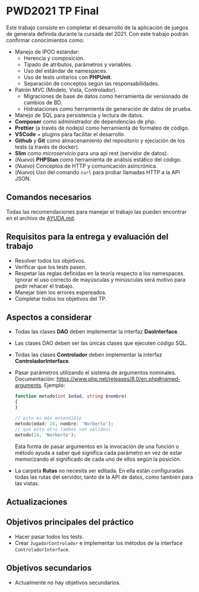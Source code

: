 # PWD2021 TP Final

Este trabajo consiste en completar el desarrollo de la aplicación de juegos de generala definida durante la cursada del 2021. Con este trabajo podrán confirmar conocimientos como:

- Manejo de IPOO estándar:
  - Herencia y composición.
  - Tipado de atributos, parámetros y variables.
  - Uso del estándar de namespaces.
  - Uso de tests unitarios con **PHPUnit**.
  - Separación de conceptos según las responsabilidades.
- Patrón MVC (Modelo, Vista, Controlador).
  - Migraciones de base de datos como herramienta de versionado de cambios de BD.
  - Hidrataciones como herramienta de generación de datos de prueba.
- Manejo de SQL para persistencia y lectura de datos.
- **Composer** como administrador de dependencias de php.
- **Prettier** (a través de nodejs) como herramienta de formateo de código.
- **VSCode** + plugins para facilitar el desarrollo.
- **Github** y **Git** como almacenamiento del repositorio y ejecución de los tests (a través de docker).
- **Slim** como _microservicio_ para una api rest (servidor de datos).
- (_Nuevo_) **PHPStan** como herramienta de análisis estático del código.
- (_Nuevo_) Conceptos de HTTP y comunicación asincrónica.
- (_Nuevo_) Uso del comando `curl` para probar llamadas HTTP a la API JSON.

## Comandos necesarios

Todas las recomendaciones para manejar el trabajo las pueden encontrar en el archivo de [AYUDA.md](AYUDA.md).

## Requisitos para la entrega y evaluación del trabajo

- Resolver todos los objetivos.
- Verificar que los tests pasen.
- Respetar las reglas definidas en la teoría respecto a los namespaces. Ignorar el uso correcto de mayúsculas y minúsculas será motivo para pedir rehacer el trabajo.
- Manejar bien los errores espereados.
- Completar todos los objetivos del TP.

## Aspectos a considerar

- Todas las clases **DAO** deben implementar la interfaz **DaoInterface**.
- Las clases DAO deben ser las únicas clases que ejecuten código SQL.
- Todas las clases **Controlador** deben implementar la interfaz **ControladorInterface**.
- Pasar parámetros utilizando el sistema de argumentos nominales. Documentación: https://www.php.net/releases/8.0/en.php#named-arguments. Ejemplo:

  ```php
  function metodo(int $edad, string $nombre)
  {
  }

  // esto es más entendible
  metodo(edad: 24, nombre: 'Norberto');
  // que esto otro (ambos son válidos)
  metodo(24, 'Norberto');
  ```

  Esta forma de pasar argumentos en la invocación de una función o método ayuda a saber qué significa cada parámetro en vez de estar memorizando el significado de cada uno de ellos según la posición.

- La carpeta **Rutas** no necesita ser editada. En ella están configuradas todas las rutas del servidor, tanto de la API de datos, como también para las vistas.

## Actualizaciones

## Objetivos principales del práctico

- Hacer pasar todos los tests.
- Crear `JugadorControlador` e implementar los métodos de la interface `ControladorInterface`.

## Objetivos secundarios

- Actualmente no hay objetivos secundarios.
